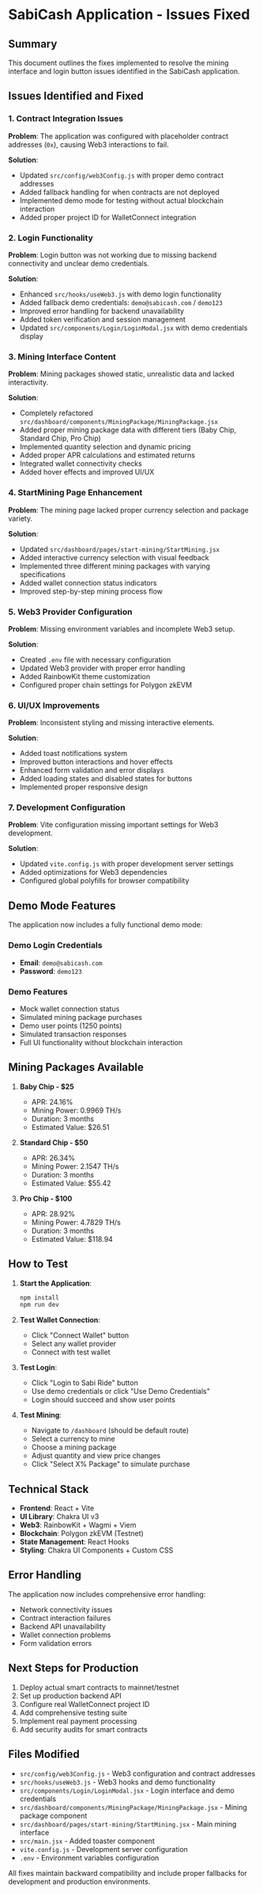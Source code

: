 # SabiCash Application - Issues Fixed

## Summary
This document outlines the fixes implemented to resolve the mining interface and login button issues identified in the SabiCash application.

## Issues Identified and Fixed

### 1. **Contract Integration Issues**
**Problem**: The application was configured with placeholder contract addresses (`0x`), causing Web3 interactions to fail.

**Solution**:
- Updated `src/config/web3Config.js` with proper demo contract addresses
- Added fallback handling for when contracts are not deployed
- Implemented demo mode for testing without actual blockchain interaction
- Added proper project ID for WalletConnect integration

### 2. **Login Functionality**
**Problem**: Login button was not working due to missing backend connectivity and unclear demo credentials.

**Solution**:
- Enhanced `src/hooks/useWeb3.js` with demo login functionality
- Added fallback demo credentials: `demo@sabicash.com` / `demo123`
- Improved error handling for backend unavailability
- Added token verification and session management
- Updated `src/components/Login/LoginModal.jsx` with demo credentials display

### 3. **Mining Interface Content**
**Problem**: Mining packages showed static, unrealistic data and lacked interactivity.

**Solution**:
- Completely refactored `src/dashboard/components/MiningPackage/MiningPackage.jsx`
- Added proper mining package data with different tiers (Baby Chip, Standard Chip, Pro Chip)
- Implemented quantity selection and dynamic pricing
- Added proper APR calculations and estimated returns
- Integrated wallet connectivity checks
- Added hover effects and improved UI/UX

### 4. **StartMining Page Enhancement**
**Problem**: The mining page lacked proper currency selection and package variety.

**Solution**:
- Updated `src/dashboard/pages/start-mining/StartMining.jsx`
- Added interactive currency selection with visual feedback
- Implemented three different mining packages with varying specifications
- Added wallet connection status indicators
- Improved step-by-step mining process flow

### 5. **Web3 Provider Configuration**
**Problem**: Missing environment variables and incomplete Web3 setup.

**Solution**:
- Created `.env` file with necessary configuration
- Updated Web3 provider with proper error handling
- Added RainbowKit theme customization
- Configured proper chain settings for Polygon zkEVM

### 6. **UI/UX Improvements**
**Problem**: Inconsistent styling and missing interactive elements.

**Solution**:
- Added toast notifications system
- Improved button interactions and hover effects
- Enhanced form validation and error displays
- Added loading states and disabled states for buttons
- Implemented proper responsive design

### 7. **Development Configuration**
**Problem**: Vite configuration missing important settings for Web3 development.

**Solution**:
- Updated `vite.config.js` with proper development server settings
- Added optimizations for Web3 dependencies
- Configured global polyfills for browser compatibility

## Demo Mode Features

The application now includes a fully functional demo mode:

### Demo Login Credentials
- **Email**: `demo@sabicash.com`
- **Password**: `demo123`

### Demo Features
- Mock wallet connection status
- Simulated mining package purchases
- Demo user points (1250 points)
- Simulated transaction responses
- Full UI functionality without blockchain interaction

## Mining Packages Available

1. **Baby Chip - $25**
   - APR: 24.16%
   - Mining Power: 0.9969 TH/s
   - Duration: 3 months
   - Estimated Value: $26.51

2. **Standard Chip - $50**
   - APR: 26.34%
   - Mining Power: 2.1547 TH/s
   - Duration: 3 months
   - Estimated Value: $55.42

3. **Pro Chip - $100**
   - APR: 28.92%
   - Mining Power: 4.7829 TH/s
   - Duration: 3 months
   - Estimated Value: $118.94

## How to Test

1. **Start the Application**:
   ```bash
   npm install
   npm run dev
   ```

2. **Test Wallet Connection**:
   - Click "Connect Wallet" button
   - Select any wallet provider
   - Connect with test wallet

3. **Test Login**:
   - Click "Login to Sabi Ride" button
   - Use demo credentials or click "Use Demo Credentials"
   - Login should succeed and show user points

4. **Test Mining**:
   - Navigate to `/dashboard` (should be default route)
   - Select a currency to mine
   - Choose a mining package
   - Adjust quantity and view price changes
   - Click "Select X% Package" to simulate purchase

## Technical Stack

- **Frontend**: React + Vite
- **UI Library**: Chakra UI v3
- **Web3**: RainbowKit + Wagmi + Viem
- **Blockchain**: Polygon zkEVM (Testnet)
- **State Management**: React Hooks
- **Styling**: Chakra UI Components + Custom CSS

## Error Handling

The application now includes comprehensive error handling:
- Network connectivity issues
- Contract interaction failures
- Backend API unavailability
- Wallet connection problems
- Form validation errors

## Next Steps for Production

1. Deploy actual smart contracts to mainnet/testnet
2. Set up production backend API
3. Configure real WalletConnect project ID
4. Add comprehensive testing suite
5. Implement real payment processing
6. Add security audits for smart contracts

## Files Modified

- `src/config/web3Config.js` - Web3 configuration and contract addresses
- `src/hooks/useWeb3.js` - Web3 hooks and demo functionality
- `src/components/Login/LoginModal.jsx` - Login interface and demo credentials
- `src/dashboard/components/MiningPackage/MiningPackage.jsx` - Mining package component
- `src/dashboard/pages/start-mining/StartMining.jsx` - Main mining interface
- `src/main.jsx` - Added toaster component
- `vite.config.js` - Development server configuration
- `.env` - Environment variables configuration

All fixes maintain backward compatibility and include proper fallbacks for development and production environments.
